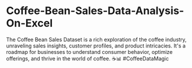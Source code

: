 # Coffee-Bean-Sales-Data-Analysis-On-Excel
 The Coffee Bean Sales Dataset is a rich exploration of the coffee industry, unraveling sales insights, customer profiles, and product intricacies. It's a roadmap for businesses to understand consumer behavior, optimize offerings, and thrive in the world of coffee. ☕📊 #CoffeeDataMagic
